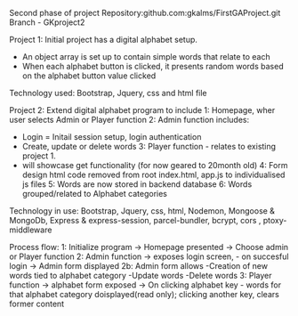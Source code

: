 Second phase of project
Repository:github.com:gkalms/FirstGAProject.git
Branch - GKproject2

Project 1:
Initial project has a digital alphabet setup.
- An object array is set up to contain simple words that relate to each
- When each alphabet button is clicked, it presents random words based on the alphabet button value clicked

Technology used:
Bootstrap, Jquery, css and html file

Project 2:
Extend digital alphabet program to include 
1: Homepage, wher user selects Admin or Player function
2: Admin function includes:
- Login = Initail session setup, login authentication
- Create, update or delete words
3: Player function - relates to existing project 1.
- will showcase get functionality (for now geared to 20month old)
4: Form design html code removed from root index.html, app.js to individualised js files
5: Words are now stored in backend database
6: Words grouped/related to Alphabet categories

Technology in use:
Bootstrap, Jquery, css, html, Nodemon, Mongoose & MongoDb, Express & express-session, parcel-bundler, bcrypt, cors , ptoxy-middleware

Process flow:
1: Initialize program -> Homepage presented -> Choose admin or Player function
2: Admin function  -> exposes login screen, - on succesful login -> Admin form displayed
    2b: Admin form allows 
        -Creation of new words tied to alphabet category
        -Update words
        -Delete words
3: Player function -> alphabet form exposed -> On clicking alphabet key - words for that alphabet category doisplayed(read only); 
    clicking another key, clears former content


